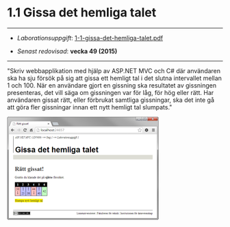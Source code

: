 # 1.1 Gissa det hemliga talet #

----------

- *Laborationsuppgift*:
[1-1-gissa-det-hemliga-talet.pdf](https://github.com/1dv409/kursmaterial/raw/master/Laborationsuppgifter/1-1-gissa-det-hemliga-talet.pdf)

- *Senast redovisad*: **vecka 49 (2015)**

----------

"Skriv webbapplikation med hjälp av ASP.NET MVC och C# där användaren ska ha sju försök på sig att gissa ett hemligt tal i det slutna intervallet mellan 1 och 100. När en användare gjort en gissning ska resultatet av gissningen presenteras, det vill säga om gissningen var för låg, för hög eller rätt. Har användaren gissat rätt, eller förbrukat samtliga gissningar, ska det inte gå att göra fler gissningar innan ett nytt hemligt tal slumpats."

![ScreenShot](README.png)

